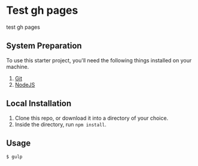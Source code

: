 # Test gh pages
test gh pages

## System Preparation

To use this starter project, you'll need the following things installed on your machine.

1. [Git](https://git-scm.com/downloads)
2. [NodeJS](http://nodejs.org)

## Local Installation

1. Clone this repo, or download it into a directory of your choice.
2. Inside the directory, run `npm install`.

## Usage

```shell
$ gulp
```
